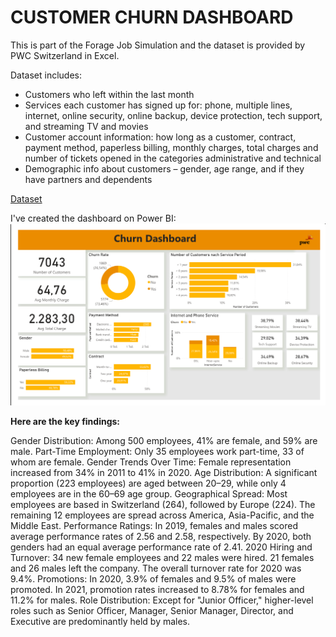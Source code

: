 # CUSTOMER CHURN DASHBOARD

This is part of the Forage Job Simulation and the dataset is provided by PWC Switzerland in Excel. 

 Dataset includes: 
- Customers who left within the last month
- Services each customer has signed up for: phone, multiple lines, internet, online security, online backup, device protection, tech
support, and streaming TV and movies
- Customer account information: how long as a customer, contract, payment method, paperless billing, monthly charges, total charges
and number of tickets opened in the categories administrative and technical
- Demographic info about customers – gender, age range, and if they have partners and dependents

 [Dataset](./02%20Churn-Dataset.xlsx)

I've created the dashboard on Power BI: 
![View png](./ChurnDashboard.png)

**Here are the key findings:**

Gender Distribution: Among 500 employees, 41% are female, and 59% are male.
Part-Time Employment: Only 35 employees work part-time, 33 of whom are female.
Gender Trends Over Time: Female representation increased from 34% in 2011 to 41% in 2020.
Age Distribution: A significant proportion (223 employees) are aged between 20–29, while only 4 employees are in the 60–69 age group.
Geographical Spread: Most employees are based in Switzerland (264), followed by Europe (224). The remaining 12 employees are spread across America, Asia-Pacific, and the Middle East.
Performance Ratings:
In 2019, females and males scored average performance rates of 2.56 and 2.58, respectively.
By 2020, both genders had an equal average performance rate of 2.41.
2020 Hiring and Turnover:
34 new female employees and 22 males were hired.
21 females and 26 males left the company.
The overall turnover rate for 2020 was 9.4%.
Promotions:
In 2020, 3.9% of females and 9.5% of males were promoted.
In 2021, promotion rates increased to 8.78% for females and 11.2% for males.
Role Distribution: Except for "Junior Officer," higher-level roles such as Senior Officer, Manager, Senior Manager, Director, and Executive are predominantly held by males.






